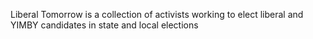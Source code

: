 Liberal Tomorrow is a collection of activists working to elect liberal and YIMBY candidates in state and local elections
